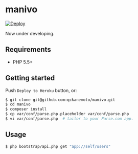 # manivo

[![Deploy](https://www.herokucdn.com/deploy/button.png)](https://heroku.com/deploy)

Now under developing.

## Requirements

* PHP 5.5+

## Getting started

Push `Deploy to Heroku` button, or:

```bash
$ git clone git@github.com:qckanemoto/manivo.git
$ cd manivo
$ composer install
$ cp var/conf/parse.php.placeholder var/conf/parse.php
$ vi var/conf/parse.php  # tailor to your Parse.com app.
```

## Usage

```bash
$ php bootstrap/api.php get "app://self/users"
```
